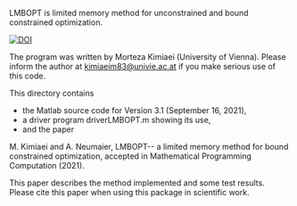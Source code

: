 LMBOPT is limited memory method for unconstrained and bound
constrained optimization. 

[![DOI](https://zenodo.org/badge/422180225.svg)](https://zenodo.org/badge/latestdoi/422180225)

The program was written by Morteza Kimiaei (University of 
Vienna). Please inform the author at kimiaeim83@univie.ac.at 
if you make serious use of this code. 

This directory contains 
* the Matlab source code for Version 3.1 (September 16, 2021), 
* a driver program driverLMBOPT.m showing its use, 
* and the paper

M. Kimiaei and A. Neumaier, LMBOPT-- a limited memory method 
for bound constrained optimization, accepted in Mathematical 
Programming Computation (2021).

This paper describes the method implemented and some test 
results. Please cite this paper when using this package in
scientific work.


